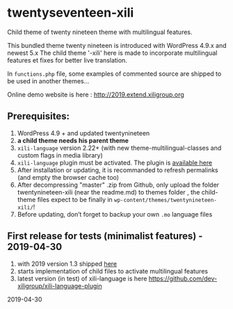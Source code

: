 # twentyseventeen-xili

Child theme of twenty nineteen theme with multilingual features.

This bundled theme twenty nineteen is introduced with WordPress 4.9.x and newest 5.x
The child theme '-xili' here is made to incorporate multilingual features et fixes for better live translation.

In `functions.php` file, some examples of commented source are shipped to be used in another themes...

Online demo website is here : http://2019.extend.xiligroup.org

## Prerequisites:

1. WordPress 4.9 + and updated twentynineteen
1. **a child theme needs his parent theme**
1. `xili-language` version 2.22+ (with new theme-multilingual-classes and custom flags in media library)
1. `xili-language` plugin must be activated. The plugin is [available here](http://wordpress.org/plugins/xili-language/)
1. After installation or updating, it is recommanded to refresh permalinks (and empty the browser cache too)
1. After decompressing "master" .zip from Github, only upload the folder twentynineteen-xili (near the readme.md) to themes folder , the child-theme files expect to be finally in `wp-content/themes/twentynineteen-xili/`!
1. Before updating, don’t forget to backup your own `.mo` language files

## First release for tests (minimalist features) - 2019-04-30
1. with 2019 version 1.3 shipped [here](https://wordpress.org/themes/twentynineteen/)
1. starts implementation of child files to activate multilingual features
1. latest version (in test) of xili-language is here https://github.com/dev-xiligroup/xili-language-plugin

2019-04-30
